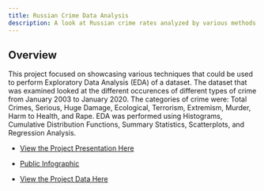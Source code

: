 ```yaml
---
title: Russian Crime Data Analysis
description: A look at Russian crime rates analyzed by various methods.
---
```


## Overview
This project focused on showcasing various techniques that could be used to perform Exploratory Data Analysis (EDA) of a dataset. The dataset that was examined looked at the different occurences of different types of crime from January 2003 to January 2020. The categories of crime were: Total Crimes, Serious, Huge Damage, Ecological, Terrorism, Extremism, Murder, Harm to Health, and Rape. EDA was performed using Histograms, Cumulative Distribution Functions, Summary Statistics, Scatterplots, and Regression Analysis.

* [View the Project Presentation Here](https://tripleee19.github.io/projects/RussianCrimeRates.pdf)

* <a href="../projects/RussianCrimeRates.pdf" target="_blank">Public Infographic</a>

* [View the Project Data Here](https://github.com/tripleee19/tripleee19.github.io/blob/main/data/crime.csv)
